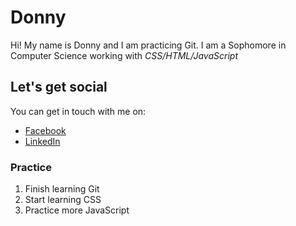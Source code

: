 # Donny
Hi! My name is Donny and I am practicing Git.
I am a Sophomore in Computer Science working with *CSS/HTML/JavaScript*
## Let's get social
You can get in touch with me on:
- [Facebook](https://facebook.com)
- [LinkedIn](https://linkedin.com)
### Practice
1. Finish learning Git
2. Start learning CSS
3. Practice more JavaScript
